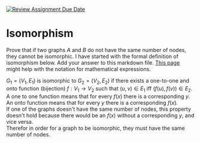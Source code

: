 [![Review Assignment Due Date](https://classroom.github.com/assets/deadline-readme-button-24ddc0f5d75046c5622901739e7c5dd533143b0c8e959d652212380cedb1ea36.svg)](https://classroom.github.com/a/AtNXzL3S)
# Isomorphism

Prove that if two graphs $A$ and $B$ do not have the same number of nodes, they
cannot be isomorphic. I have started with the formal definition of isomorphism
below. Add your answer to this markdown file. [This
page](https://docs.github.com/en/get-started/writing-on-github/working-with-advanced-formatting/writing-mathematical-expressions)
might help with the notation for mathematical expressions.

$G_1=(V_1 , E_1)$ is isomorphic to $G_2 = (V_2, E_2)$ if there exists a
one-to-one and onto function (bijection) $f: V_1 \rightarrow V_2$ such that $(u,v)
\in E_1$ iff $(f(u),f(v)) \in E_2$.<br>
A one to one function means that for every $f(x)$ there is a corresponding $y$.<br>
An onto function means that for every $y$ there is a corresponding $f(x)$. <br>
If one of the graphs doesn't have the same number of nodes, this property doesn't hold because there would be an $f(x)$ without a corresponding $y$, and vice versa.<br>
Therefor in order for a graph to be isomorphic, they must have the same number of nodes. 

